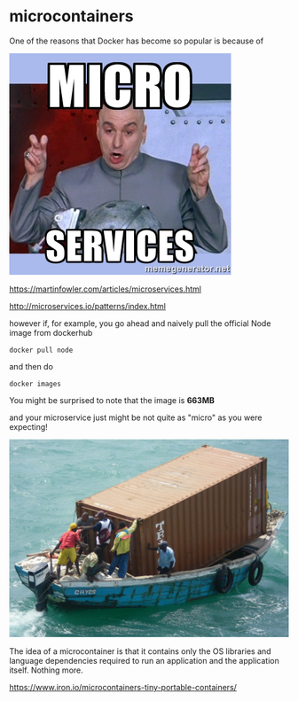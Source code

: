 # microcontainers
One of the reasons that Docker has become so popular is because of

![microservices](microservices.jpg)

https://martinfowler.com/articles/microservices.html

http://microservices.io/patterns/index.html

however if, for example, you go ahead and naively pull the official Node image from dockerhub
````
docker pull node
````
and then do
````
docker images
````
You might be surprised to note that the image is **663MB**

and your microservice just might be not quite as "micro" as you were expecting!

![toobig](toobig.jpg)

The idea of a microcontainer is that it contains only the OS libraries and language dependencies required to run an application and the application itself. Nothing more.

https://www.iron.io/microcontainers-tiny-portable-containers/


